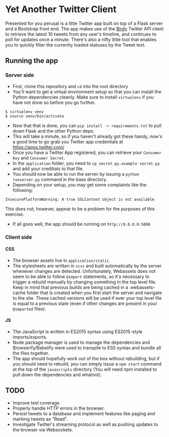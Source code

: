 # Yet Another Twitter Client

Presented for you perusal is a little Twitter app built on top of a Flask server and a Bootstrap front end. The app makes use of the [Birdy](https://github.com/inueni/birdy) Twitter API client to retrieve the latest 10 tweets from any user's timeline, and continues to poll for updates once a minute. There's also a nifty little tool that enables you to quickly filter the currently loaded statuses by the Tweet text.

## Running the app

### Server side
* First, clone this repository and `cd` into the root directory
* You'll want to get a virtual environment setup so that you can install the Python dependencies cleanly. Make sure to install `virtualenv` if you have not done so before you go further.
```
$ virtualenv venv
$ source venv/bin/activate
```
* Now that that is done, you can `pip install -r requirements.txt` to pull down Flask and the other Python deps.
* This will take a minute, so if you haven't already got these handy, now's a good time to go grab you Twitter app credentials at https://apps.twitter.com/
* Once you have a Twitter App registered, you can retrieve your `Consumer Key` and `Consumer Secret`.
* In the `application` folder, you need to `cp secret.py.example secret.py` and add your creditials to that file.
* You should now be able to run the server by issuing a `python runserver.py` command in the base directory.
* Depending on your setup, you may get some complaints like the following:
```
InsecurePlatformWarning: A true SSLContext object is not available
```
This does not, however, appear to be a problem for the purposes of this exercise.
* If all goes well, the app should be running on `http://0.0.0.0:5000`

### Client side
#### CSS
* The browser assets live in `application/static`.
* The stylesheets are written in `scss` and built automatically by the server whenever changes are detected. Unfortunately, Webassets does not seem to be able to follow `@import` statements, so it's necessary to trigger a rebuild manually by changing something in the top level file. Keep in mind that previous builds are being cached in a .webassets-cache folder that is created when you first start the server and navigate to the site. These cached versions will be used if ever your top level file is equal to a previous state (even if other changes are present in your `@imported` files).

#### JS
* The JavaScript is written in ES2015 syntax using ES2015-style imports/exports.
* Node package manager is used to manage the dependencies and Browserify/Babelify were used to transpile to ES5 syntax and bundle all the files together.
* The app should hopefully work out of the box without rebuilding, but if you should need to rebuild, you can simply issue a `npm start` command at the top of the `javascripts` directory (You will need npm installed to pull down the dependencies and whatnot).

## TODO
* Improve test coverage.
* Properly handle HTTP errors in the browser.
* Persist tweets to a database and implement features like paging and marking tweets as "Read".
* Investigate Twitter's streaming protocol as well as pushing updates to the browser via Websockets.
